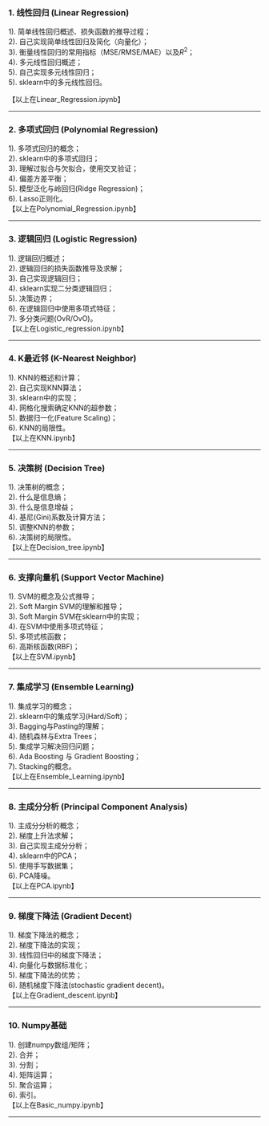 
### 1. 线性回归 (Linear Regression)
  
1). 简单线性回归概述、损失函数的推导过程；  
2). 自己实现简单线性回归及简化（向量化）；  
3). 衡量线性回归的常用指标（MSE/RMSE/MAE）以及$R^2$；  
4). 多元线性回归概述；  
5). 自己实现多元线性回归；  
5). sklearn中的多元线性回归。  

【以上在Linear_Regression.ipynb】

---

### 2. 多项式回归 (Polynomial Regression)
1). 多项式回归的概念；  
2). sklearn中的多项式回归；  
3). 理解过拟合与欠拟合，使用交叉验证；  
4). 偏差方差平衡；  
5). 模型泛化与岭回归(Ridge Regression)；  
6). Lasso正则化。  
【以上在Polynomial_Regression.ipynb】

---

### 3. 逻辑回归 (Logistic Regression)
1). 逻辑回归概述；  
2). 逻辑回归的损失函数推导及求解；  
3). 自己实现逻辑回归；  
4). sklearn实现二分类逻辑回归；  
5). 决策边界；  
6). 在逻辑回归中使用多项式特征；  
7). 多分类问题(OvR/OvO)。  
【以上在Logistic_regression.ipynb】

---

### 4. K最近邻 (K-Nearest Neighbor)
1). KNN的概述和计算；    
2). 自己实现KNN算法；  
3). sklearn中的实现；  
4). 网格化搜索确定KNN的超参数；  
5). 数据归一化(Feature Scaling)；  
6). KNN的局限性。  
【以上在KNN.ipynb】

---

### 5. 决策树 (Decision Tree)
1). 决策树的概念；  
2). 什么是信息熵；  
3). 什么是信息增益；  
4). 基尼(Gini)系数及计算方法；  
5). 调整KNN的参数；  
6). 决策树的局限性。  
【以上在Decision_tree.ipynb】

---

### 6. 支撑向量机 (Support Vector Machine) 
1). SVM的概念及公式推导；  
2). Soft Margin SVM的理解和推导；  
3). Soft Margin SVM在sklearn中的实现；  
4). 在SVM中使用多项式特征；  
5). 多项式核函数；  
6). 高斯核函数(RBF)；  
【以上在SVM.ipynb】

---

### 7. 集成学习 (Ensemble Learning)
1). 集成学习的概念；  
2). sklearn中的集成学习(Hard/Soft)；  
3). Bagging与Pasting的理解；  
4). 随机森林与Extra Trees；  
5). 集成学习解决回归问题；  
6). Ada Boosting 与 Gradient Boosting；  
7). Stacking的概念。  
【以上在Ensemble_Learning.ipynb】

---

### 8. 主成分分析 (Principal Component Analysis)
1). 主成分分析的概念；  
2). 梯度上升法求解；  
3). 自己实现主成分分析；  
4). sklearn中的PCA；  
5). 使用手写数据集；  
6). PCA降噪。  
【以上在PCA.ipynb】

---

### 9. 梯度下降法 (Gradient Decent)
1). 梯度下降法的概念；  
2). 梯度下降法的实现；  
3). 线性回归中的梯度下降法；  
4). 向量化与数据标准化；  
5). 梯度下降法的优势；  
6). 随机梯度下降法(stochastic gradient decent)。  
【以上在Gradient_descent.ipynb】

---

### 10. Numpy基础
1). 创建numpy数组/矩阵；  
2). 合并；  
3). 分割；  
4). 矩阵运算；  
5). 聚合运算；  
6). 索引。  
【以上在Basic_numpy.ipynb】

---
